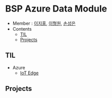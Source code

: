 # BSP Azure Data Module

- Member : [이지홍](github.com/jihongl), [이형원](), [손성은]()
- Contents
  - [TIL](#TIL)
  - [Projects](#Projects)

## TIL

- Azure
  - [IoT Edge](https://github.com/JihongL/Data_Module/blob/master/TIL/Azure/IoT_Edge.md)

## Projects